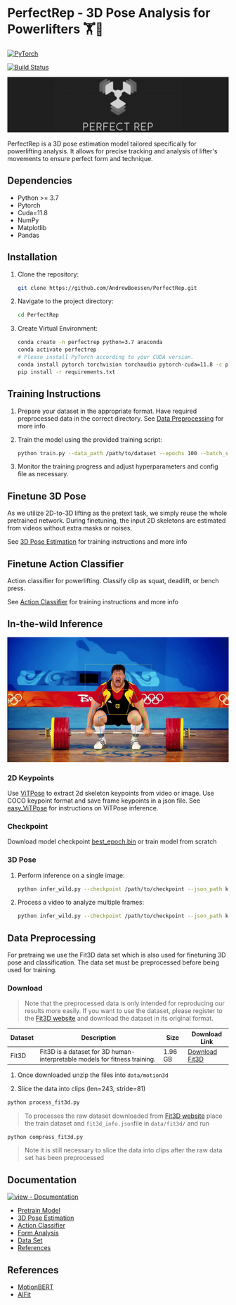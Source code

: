# PerfectRep - 3D Pose Analysis for Powerlifters 🏋️🦾

<a href="https://pytorch.org/get-started/locally/"><img alt="PyTorch" src="https://img.shields.io/badge/PyTorch-ee4c2c?logo=pytorch&logoColor=white"></a>

[![Build Status](https://github.com/AndrewBoessen/PerfectRep/actions/workflows/python-app.yml/badge.svg?branch=main)](https://github.com/AndrewBoessen/PerfectRep/actions/workflows/python-app.yml)

![PerfectRep](./assets/extended_banner.png)

PerfectRep is a 3D pose estimation model tailored specifically for powerlifting analysis. It allows for precise tracking and analysis of lifter's movements to ensure perfect form and technique.

## Dependencies

- Python >= 3.7
- Pytorch
- Cuda=11.8
- NumPy
- Matplotlib
- Pandas

## Installation

1. Clone the repository:

   ```bash
   git clone https://github.com/AndrewBoessen/PerfectRep.git
   ```

2. Navigate to the project directory:

   ```bash
   cd PerfectRep
   ```

3. Create Virtual Environment:

   ```bash
   conda create -n perfectrep python=3.7 anaconda
   conda activate perfectrep
   # Please install PyTorch according to your CUDA version.
   conda install pytorch torchvision torchaudio pytorch-cuda=11.8 -c pytorch -c nvidia
   pip install -r requirements.txt
   ```

## Training Instructions

1. Prepare your dataset in the appropriate format. Have required preprocessed data in the correct directory. See [Data Preprocessing](#data-preprocessing) for more info

2. Train the model using the provided training script:

   ```bash
   python train.py --data_path /path/to/dataset --epochs 100 --batch_size 32
   ```

3. Monitor the training progress and adjust hyperparameters and config file as necessary.

## Finetune 3D Pose

As we utilize 2D-to-3D lifting as the pretext task, we simply reuse the whole pretrained network. During finetuning, the input 2D skeletons are estimated from videos without extra masks or noises.

See [3D Pose Estimation](./docs/3D-pose.md) for training instructions and more info

## Finetune Action Classifier

Action classifier for powerlifting. Classify clip as squat, deadlift, or bench press.

See [Action Classifier](./docs/action.md) for training instructions and more info

## In-the-wild Inference

![InferenceDemo](./assets/lift.gif)

### 2D Keypoints

Use [ViTPose](https://arxiv.org/abs/2204.12484) to extract 2d skeleton keypoints from video or image. Use COCO keypoint format and save frame keypoints in a json file. See [easy_ViTPose](https://github.com/JunkyByte/easy_ViTPose) for instructions on ViTPose inference.

### Checkpoint

Download model checkpoint [best_epoch.bin](https://drive.google.com/file/d/1Al49MhmvG3IG2ASWcb6Mx8mymArmb7Wz/view?usp=drive_link) or train model from scratch

### 3D Pose

1. Perform inference on a single image:

   ```bash
   python infer_wild.py --checkpoint /path/to/checkpoint --json_path keypoint_json --image /path/to/image.jpg --out_path /output/path/
   ```

2. Process a video to analyze multiple frames:

   ```bash
   python infer_wild.py --checkpoint /path/to/checkpoint --json_path keypoint_json --video /path/to/video.mp4 --out_path /output/path/
   ```

## Data Preprocessing

For pretraing we use the Fit3D data set which is also used for finetuning 3D pose and classification. The data set must be preprocessed before being used for training.

### Download

> Note that the preprocessed data is only intended for reproducing our results more easily. If you want to use the dataset, please register to the [Fit3D website](https://fit3d.imar.ro/home) and download the dataset in its original format.

| Dataset | Description                                                                | Size    | Download Link                                                                                           |
| ------- | -------------------------------------------------------------------------- | ------- | ------------------------------------------------------------------------------------------------------- |
| Fit3D   | Fit3D is a dataset for 3D human-interpretable models for fitness training. | 1.96 GB | [Download Fit3D](https://drive.google.com/file/d/1B8BT67Q_ZLbT638cbT3msoIYWUwYWzxz/view?usp=drive_link) |

1. Once downloaded unzip the files into `data/motion3d`

2. Slice the data into clips (len=243, stride=81)

```bash
python process_fit3d.py
```

> To processes the raw dataset downloaded from [Fit3D website](https://fit3d.imar.ro/home) place the train dataset and `fit3d_info.json`file in `data/fit3d/` and run

```bash
python compress_fit3d.py
```

> Note it is still necessary to slice the data into clips after the raw data set has been preprocessed

## Documentation

[![view - Documentation](https://img.shields.io/badge/view-Documentation-blue?style=for-the-badge)](/docs/ "Go to project documentation")

- [Pretrain Model](./docs/pretrain.md)
- [3D Pose Estimation](./docs/3D-pose.md)
- [Action Classifier](./docs/action.md)
- [Form Analysis](./docs/form-analysis.md)
- [Data Set](./docs/dataset.md)
- [References](./docs/reference.md)

## References

- [MotionBERT](https://arxiv.org/pdf/2210.06551.pdf)
- [AIFit](https://mihaifieraru.github.io/publication/fieraru_2021_cvpr/Fieraru_2021_CVPR.pdf)
